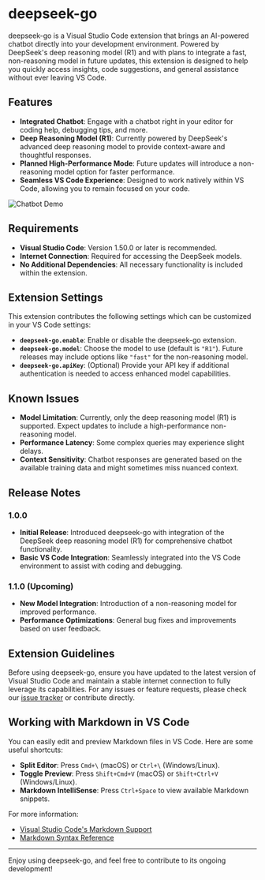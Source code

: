 # deepseek-go

deepseek-go is a Visual Studio Code extension that brings an AI-powered chatbot directly into your development environment. Powered by DeepSeek's deep reasoning model (R1) and with plans to integrate a fast, non-reasoning model in future updates, this extension is designed to help you quickly access insights, code suggestions, and general assistance without ever leaving VS Code.

## Features

- **Integrated Chatbot**: Engage with a chatbot right in your editor for coding help, debugging tips, and more.
- **Deep Reasoning Model (R1)**: Currently powered by DeepSeek's advanced deep reasoning model to provide context-aware and thoughtful responses.
- **Planned High-Performance Mode**: Future updates will introduce a non-reasoning model option for faster performance.
- **Seamless VS Code Experience**: Designed to work natively within VS Code, allowing you to remain focused on your code.

![Chatbot Demo](images/chatbot-demo.png)

## Requirements

- **Visual Studio Code**: Version 1.50.0 or later is recommended.
- **Internet Connection**: Required for accessing the DeepSeek models.
- **No Additional Dependencies**: All necessary functionality is included within the extension.

## Extension Settings

This extension contributes the following settings which can be customized in your VS Code settings:

- **`deepseek-go.enable`**: Enable or disable the deepseek-go extension.
- **`deepseek-go.model`**: Choose the model to use (default is `"R1"`). Future releases may include options like `"fast"` for the non-reasoning model.
- **`deepseek-go.apiKey`**: (Optional) Provide your API key if additional authentication is needed to access enhanced model capabilities.

## Known Issues

- **Model Limitation**: Currently, only the deep reasoning model (R1) is supported. Expect updates to include a high-performance non-reasoning model.
- **Performance Latency**: Some complex queries may experience slight delays.
- **Context Sensitivity**: Chatbot responses are generated based on the available training data and might sometimes miss nuanced context.

## Release Notes

### 1.0.0
- **Initial Release**: Introduced deepseek-go with integration of the DeepSeek deep reasoning model (R1) for comprehensive chatbot functionality.
- **Basic VS Code Integration**: Seamlessly integrated into the VS Code environment to assist with coding and debugging.

### 1.1.0 (Upcoming)
- **New Model Integration**: Introduction of a non-reasoning model for improved performance.
- **Performance Optimizations**: General bug fixes and improvements based on user feedback.

## Extension Guidelines

Before using deepseek-go, ensure you have updated to the latest version of Visual Studio Code and maintain a stable internet connection to fully leverage its capabilities. For any issues or feature requests, please check our [issue tracker](https://github.com/yourusername/deepseek-go/issues) or contribute directly.

## Working with Markdown in VS Code

You can easily edit and preview Markdown files in VS Code. Here are some useful shortcuts:

- **Split Editor**: Press `Cmd+\` (macOS) or `Ctrl+\` (Windows/Linux).
- **Toggle Preview**: Press `Shift+Cmd+V` (macOS) or `Shift+Ctrl+V` (Windows/Linux).
- **Markdown IntelliSense**: Press `Ctrl+Space` to view available Markdown snippets.

For more information:
- [Visual Studio Code's Markdown Support](https://code.visualstudio.com/docs/languages/markdown)
- [Markdown Syntax Reference](https://www.markdownguide.org/basic-syntax/)

---

Enjoy using deepseek-go, and feel free to contribute to its ongoing development!
